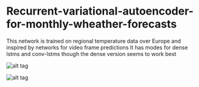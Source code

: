 # Recurrent-variational-autoencoder-for-monthly-wheather-forecasts
This network is trained on regional temperature data over Europe and inspired by networks for video frame predictions
It has modes for dense lstms and conv-lstms though the dense version seems to work best

![alt tag](https://github.com/asgerMe/Recurrent-variational-autoencoder-for-monthly-wheather-forecasts/blob/master/fig1.jpg
 "Description goes here")

![alt tag](https://github.com/asgerMe/Recurrent-variational-autoencoder-for-monthly-wheather-forecasts/blob/master/fig2.jpg
 "Description goes here")
